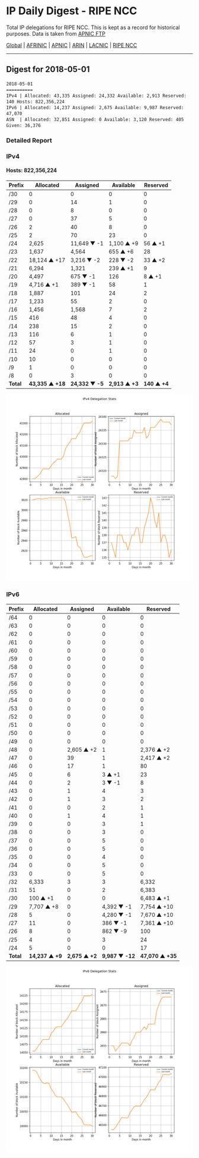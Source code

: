 # IP Daily Digest - RIPE NCC

Total IP delegations for RIPE NCC. This is kept as a record for historical purposes. Data is taken from [APNIC FTP](https://ftp.apnic.net/)

[Global](https://github.com/csmets/IP-Daily-Digest) | [AFRINIC](https://github.com/csmets/IP-Daily-Digest/tree/master/archives/AFRINIC) | [APNIC](https://github.com/csmets/IP-Daily-Digest/tree/master/archives/APNIC) | [ARIN](https://github.com/csmets/IP-Daily-Digest/tree/master/archives/ARIN) | [LACNIC](https://github.com/csmets/IP-Daily-Digest/tree/master/archives/LACNIC) | [RIPE NCC](https://github.com/csmets/IP-Daily-Digest/tree/master/archives/RIPE_NCC)

---

## Digest for 2018-05-01
```
2018-05-01
==========
IPv4 | Allocated: 43,335 Assigned: 24,332 Available: 2,913 Reserved: 140 Hosts: 822,356,224
IPv6 | Allocated: 14,237 Assigned: 2,675 Available: 9,987 Reserved: 47,070
ASN  | Allocated: 32,851 Assigned: 0 Available: 3,120 Reserved: 405 Given: 36,376
```

### Detailed Report

### IPv4

#### Hosts: **822,356,224**

| Prefix | Allocated | Assigned | Available | Reserved |
| ----- | ----- | ----- | ----- | ----- |
| /30 | 0 | 0 | 0 | 0 |
| /29 | 0 | 14 | 1 | 0 |
| /28 | 0 | 8 | 0 | 0 |
| /27 | 0 | 37 | 5 | 0 |
| /26 | 2 | 40 | 8 | 0 |
| /25 | 2 | 70 | 23 | 0 |
| /24 | 2,625 | 11,649 ▼ -1 | 1,100 ▲ +9 | 56 ▲ +1 |
| /23 | 1,637 | 4,564 | 655 ▲ +6 | 28 |
| /22 | 18,124 ▲ +17 | 3,216 ▼ -2 | 228 ▼ -2 | 33 ▲ +2 |
| /21 | 6,294 | 1,321 | 239 ▲ +1 | 9 |
| /20 | 4,497 | 675 ▼ -1 | 126 | 8 ▲ +1 |
| /19 | 4,716 ▲ +1 | 389 ▼ -1 | 58 | 1 |
| /18 | 1,887 | 101 | 24 | 2 |
| /17 | 1,233 | 55 | 2 | 0 |
| /16 | 1,456 | 1,568 | 7 | 2 |
| /15 | 416 | 48 | 4 | 0 |
| /14 | 238 | 15 | 2 | 0 |
| /13 | 116 | 6 | 1 | 0 |
| /12 | 57 | 3 | 1 | 0 |
| /11 | 24 | 0 | 1 | 0 |
| /10 | 10 | 0 | 0 | 0 |
| /9 | 1 | 0 | 0 | 0 |
| /8 | 0 | 3 | 0 | 0 |
| **Total** | **43,335 ▲ +18** | **24,332 ▼ -5** | **2,913 ▲ +3** | **140 ▲ +4** |

![ipv4-stats](ipv4-figure.png)

### IPv6

| Prefix | Allocated | Assigned | Available | Reserved |
| ----- | ----- | ----- | ----- | ----- |
| /64 | 0 | 0 | 0 | 0 |
| /63 | 0 | 0 | 0 | 0 |
| /62 | 0 | 0 | 0 | 0 |
| /61 | 0 | 0 | 0 | 0 |
| /60 | 0 | 0 | 0 | 0 |
| /59 | 0 | 0 | 0 | 0 |
| /58 | 0 | 0 | 0 | 0 |
| /57 | 0 | 0 | 0 | 0 |
| /56 | 0 | 0 | 0 | 0 |
| /55 | 0 | 0 | 0 | 0 |
| /54 | 0 | 0 | 0 | 0 |
| /53 | 0 | 0 | 0 | 0 |
| /52 | 0 | 0 | 0 | 0 |
| /51 | 0 | 0 | 0 | 0 |
| /50 | 0 | 0 | 0 | 0 |
| /49 | 0 | 0 | 0 | 0 |
| /48 | 0 | 2,605 ▲ +2 | 1 | 2,376 ▲ +2 |
| /47 | 0 | 39 | 1 | 2,417 ▲ +2 |
| /46 | 0 | 17 | 1 | 80 |
| /45 | 0 | 6 | 3 ▲ +1 | 23 |
| /44 | 0 | 2 | 3 ▼ -1 | 8 |
| /43 | 0 | 1 | 4 | 3 |
| /42 | 0 | 1 | 3 | 2 |
| /41 | 0 | 0 | 2 | 1 |
| /40 | 0 | 1 | 4 | 1 |
| /39 | 0 | 0 | 3 | 1 |
| /38 | 0 | 0 | 3 | 0 |
| /37 | 0 | 0 | 5 | 0 |
| /36 | 0 | 0 | 5 | 0 |
| /35 | 0 | 0 | 4 | 0 |
| /34 | 0 | 0 | 5 | 0 |
| /33 | 0 | 0 | 5 | 0 |
| /32 | 6,333 | 3 | 3 | 6,332 |
| /31 | 51 | 0 | 2 | 6,383 |
| /30 | 100 ▲ +1 | 0 | 0 | 6,483 ▲ +1 |
| /29 | 7,707 ▲ +8 | 0 | 4,392 ▼ -1 | 7,754 ▲ +10 |
| /28 | 5 | 0 | 4,280 ▼ -1 | 7,670 ▲ +10 |
| /27 | 11 | 0 | 386 ▼ -1 | 7,361 ▲ +10 |
| /26 | 8 | 0 | 862 ▼ -9 | 100 |
| /25 | 4 | 0 | 3 | 24 |
| /24 | 5 | 0 | 0 | 17 |
| **Total** | **14,237 ▲ +9** | **2,675 ▲ +2** | **9,987 ▼ -12** | **47,070 ▲ +35** |

![ipv6-stats](ipv6-figure.png)